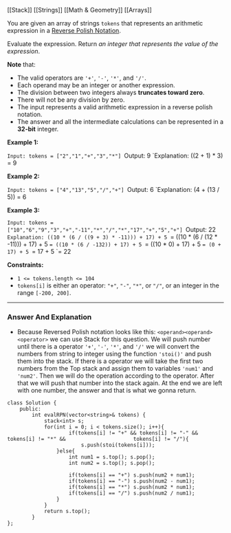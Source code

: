 [[Stack]]
[[Strings]]
[[Math & Geometry]]
[[Arrays]]

You are given an array of strings `tokens` that represents an arithmetic expression in a [Reverse Polish Notation](http://en.wikipedia.org/wiki/Reverse_Polish_notation).

Evaluate the expression. Return _an integer that represents the value of the expression_.

**Note** that:

- The valid operators are `'+'`, `'-'`, `'*'`, and `'/'`.
- Each operand may be an integer or another expression.
- The division between two integers always **truncates toward zero**.
- There will not be any division by zero.
- The input represents a valid arithmetic expression in a reverse polish notation.
- The answer and all the intermediate calculations can be represented in a **32-bit** integer.

**Example 1:**

`Input: tokens = ["2","1","+","3","*"]
`Output: 9
`Explanation: ((2 + 1) * 3) = 9

**Example 2:**

`Input: tokens = ["4","13","5","/","+"]
`Output: 6
`Explanation: (4 + (13 / 5)) = 6

**Example 3:**


`Input: tokens = ["10","6","9","3","+","-11","*","/","*","17","+","5","+"]
`Output: 22
`Explanation: ((10 * (6 / ((9 + 3) * -11))) + 17) + 5
`= ((10 * (6 / (12 * -11))) + 17) + 5
`= ((10 * (6 / -132)) + 17) + 5
`= ((10 * 0) + 17) + 5
`= (0 + 17) + 5
`= 17 + 5
`= 22

**Constraints:**

- `1 <= tokens.length <= 104`
- `tokens[i]` is either an operator: `"+"`, `"-"`, `"*"`, or `"/"`, or an integer in the range `[-200, 200]`.

---
### Answer And Explanation


- Because Reversed Polish notation looks like this: `<operand><operand><operator>` we can use Stack for this question. We will push number until there is a operator `'+'`, `'-'`, `'*'`, and `'/'` we will convert the numbers from string to integer using the function `'stoi()'` and push them into the stack. If there is a operator we will take the first two numbers from the Top stack and assign them to variables `'num1'` and `'num2'`. Then we will do the operation according to the operator. After that we will push that number into the stack again. At the end we are left with one number, the answer and that is what we gonna return.

```
class Solution {
	public:
		int evalRPN(vector<string>& tokens) {
			stack<int> s;
			for(int i = 0; i < tokens.size(); i++){
					if(tokens[i] != "+" && tokens[i] != "-" && tokens[i] != "*" &&                      tokens[i] != "/"){
						s.push(stoi(tokens[i]));
				}else{
					int num1 = s.top(); s.pop();
					int num2 = s.top(); s.pop();
					
					if(tokens[i] == "+") s.push(num2 + num1);
					if(tokens[i] == "-") s.push(num2 - num1);
					if(tokens[i] == "*") s.push(num2 * num1);
					if(tokens[i] == "/") s.push(num2 / num1);
				}
			}
			return s.top();
		}
};
```